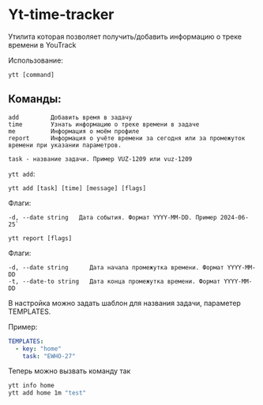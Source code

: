 # Yt-time-tracker

Утилита которая позволяет получить/добавить информацию о треке времени в YouTrack

Использование:

`ytt [command]`

## Команды:
```
add         Добавить время в задачу
time        Узнать информацию о треке времени в задаче
me          Информация о моём профиле
report      Информация о учёте времени за сегодня или за промежуток времени при указании параметров.
```
`task - название задачи. Пример VUZ-1209 или vuz-1209`

`ytt add`:

`ytt add [task] [time] [message] [flags]`

Флаги:
```
-d, --date string   Дата события. Формат YYYY-MM-DD. Пример 2024-06-25`
```

`ytt report [flags]`

Флаги:
```
-d, --date string      Дата начала промежутка времени. Формат YYYY-MM-DD
-t, --date-to string   Дата конца промежутка времени. Формат YYYY-MM-DD
```

В настройка можно задать шаблон для названия задачи, параметер TEMPLATES.

Пример:

```yaml
TEMPLATES:
  - key: "home"
    task: "EWHO-27"
```

Теперь можно вызвать команду так

```bash
ytt info home
ytt add home 1m "test"
```
